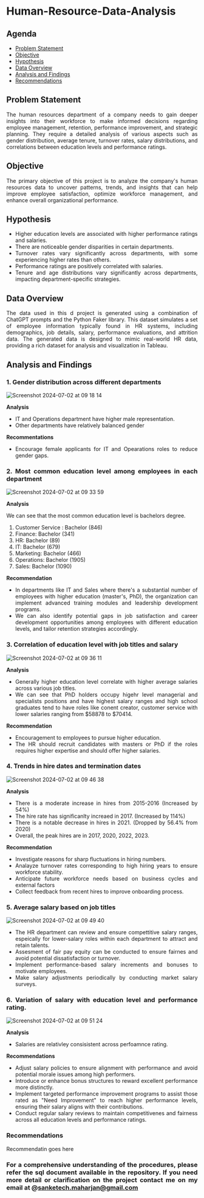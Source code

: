 # Human-Resource-Data-Analysis
## Agenda

<!--ts-->
  * [Problem Statement](#problem-statement)
  * [Objective](#objective)
  * [Hypothesis](#hypothesis)
  * [Data Overview](#data-overview)
  * [Analysis and Findings](#analysis-and-findings)
  * [Recommendations](#recommendations)
<!--te-->


<div align = "justify">

## Problem Statement
The human resources department of a company needs to gain deeper insights into their workforce to make informed decisions regarding employee management, retention, performance improvement, and strategic planning. They require a detailed analysis of various aspects such as gender distribution, average tenure, turnover rates, salary distributions, and correlations between education levels and performance ratings.

## Objective

The primary objective of this project is to analyze the company's human resources data to uncover patterns, trends, and insights that can help improve employee satisfaction, optimize workforce management, and enhance overall organizational performance.

## Hypothesis

- Higher education levels are associated with higher performance ratings and salaries.
- There are noticeable gender disparities in certain departments.
- Turnover rates vary significantly across departments, with some experiencing higher rates than others.
- Performance ratings are positively correlated with salaries.
- Tenure and age distributions vary significantly across departments, impacting department-specific strategies.


## Data Overview

The data used in this d project is generated using a combination of ChatGPT prompts and the Python Faker library. This dataset simulates a set of employee information typically found in HR systems, including demographics, job details, salary, performance evaluations, and attrition data. The generated data is designed to mimic real-world HR data, providing a rich dataset for analysis and visualization in Tableau.

## Analysis and Findings

### 1. Gender distribution across different departments
![Screenshot 2024-07-02 at 09 18 14](https://github.com/maharjansanket/Human-Resource-Data-Analysis/assets/25703361/4e8b0c2d-6735-41fb-9de4-1c5044bdc268)

**Analysis**

- IT and Operations department have higher male representation.
- Other departments have relatively balanced gender

**Recommentations**

- Encourage female applicants for IT and Opearations roles to reduce gender gaps.

### 2. Most common education level among employees in each department

![Screenshot 2024-07-02 at 09 33 59](https://github.com/maharjansanket/Human-Resource-Data-Analysis/assets/25703361/2f423dd3-e27e-4a5c-a40a-35e6ad4295d8)

**Analysis**

We can see that the most common education level is bachelors degree.
1. Customer Service : Bachelor (846)
2. Finance: Bachelor (341)
3. HR: Bachelor (89)
4. IT: Bachelor (679)
5. Marketing: Bachelor (466)
6. Operations: Bachelor (1905)
7. Sales: Bachelor (1090)

**Recommendation**

- In departments like IT and Sales where there's a substantial number of employees with higher education (master's, PhD), the organization can implement advanced training modules and leadership development programs.
- We can also identify potential gaps in job satisfaction and career development opportunities among employees with different education levels, and tailor retention strategies accordingly.

### 3. Correlation of education level with job titles and salary

![Screenshot 2024-07-02 at 09 36 11](https://github.com/maharjansanket/Human-Resource-Data-Analysis/assets/25703361/f07f0056-70e1-4676-b1df-5eeb9d033e81)

**Analysis** 

- Generally higher education level correlate with higher average salaries across various job titles.
- We can see that PhD holders occupy higehr level managerial and specialists positions and have highest salary ranges and high school graduates tend to have roles like conent creator, customer service with lower salaries ranging from $58878 to $70414.

**Recommendation**

- Encouragement to employees to pursue higher education.
- The HR should recruit candidates with masters or PhD if the roles requires higher expertise and should offer higher salaries. 

### 4. Trends in hire dates and termination dates
![Screenshot 2024-07-02 at 09 46 38](https://github.com/maharjansanket/Human-Resource-Data-Analysis/assets/25703361/b86bd1ac-0cda-423e-b341-7a3795cc98c7)


**Analysis**

- There is a moderate increase in hires from 2015-2016 (Increased by 54%)
- The hire rate has significanlty increaed in 2017. (Increased by 114%)
- There is a notable decrease in hires in 2021. (Dropped by 56.4% from 2020)
- Overall, the peak hires are in 2017, 2020, 2022, 2023.

**Recommendation**

- Investigate reasons for sharp fluctuations in hiring numbers.
- Analayze turnover rates corresponding to high hiring years to ensure workforce stability.
- Anticipate future workforce needs based on business cycles and external factors
- Collect feedback from recent hires to improve onboarding process.

### 5. Average salary based on job titles

![Screenshot 2024-07-02 at 09 49 40](https://github.com/maharjansanket/Human-Resource-Data-Analysis/assets/25703361/8d127ebb-cb9d-4a84-9550-3c41b4c5edd3)

- The HR department can review and ensure compettitive salary ranges, espeically for lower-salary roles within each department to attract and retain talents.
- Assesment of fair pay equity can be conducted to ensure fairnes and avoid potential dissatisfaction or turnover.
- Implement performance-based salary increments and bonuses to motivate employees.
- Make salary adjustments periodically by conducting market salary surveys.


### 6. Variation of salary with education level and performance rating.
![Screenshot 2024-07-02 at 09 51 24](https://github.com/maharjansanket/Human-Resource-Data-Analysis/assets/25703361/9f8b8502-4753-4a3a-ac36-82daee1ecfbc)

**Analysis**

- Salaries are relativley consisistent across perfoamnce rating.

**Recommendations**

- Adjust salary policies to ensure alignment with performance and avoid potential morale issues among high performers.
- Introduce or enhance bonus structures to reward excellent performance more distinctly.
- Implement targeted performance improvement programs to assist those rated as "Need Improvement" to reach higher performance levels, ensuring their salary aligns with their contributions.
- Conduct regular salary reviews to maintain competitivenes and fairness across all education levels and performance ratings.

### Recommendations
Recommendatin goes here

### For a comprehensive understanding of the procedures, please refer the sql document available in the repository. If you need more detail or clarification on the project contact me on my email at @sanketech.maharjan@gmail.com

</div>


